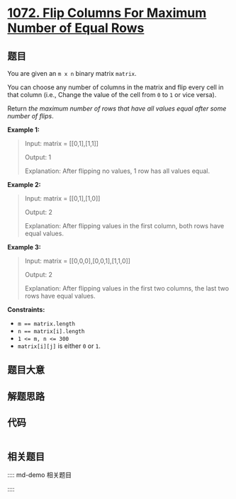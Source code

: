 # [1072. Flip Columns For Maximum Number of Equal Rows](https://leetcode.com/problems/flip-columns-for-maximum-number-of-equal-rows)

## 题目

You are given an `m x n` binary matrix `matrix`.

You can choose any number of columns in the matrix and flip every cell in that
column (i.e., Change the value of the cell from `0` to `1` or vice versa).

Return _the maximum number of rows that have all values equal after some
number of flips_.



**Example 1:**

> Input: matrix = [[0,1],[1,1]]
> 
> Output: 1
> 
> Explanation: After flipping no values, 1 row has all values equal.

**Example 2:**

> Input: matrix = [[0,1],[1,0]]
> 
> Output: 2
> 
> Explanation: After flipping values in the first column, both rows have equal values.

**Example 3:**

> Input: matrix = [[0,0,0],[0,0,1],[1,1,0]]
> 
> Output: 2
> 
> Explanation: After flipping values in the first two columns, the last two rows have equal values.

**Constraints:**

  * `m == matrix.length`
  * `n == matrix[i].length`
  * `1 <= m, n <= 300`
  * `matrix[i][j]` is either `0` or `1`.


## 题目大意

## 解题思路

## 代码

```javascript

```

## 相关题目

:::: md-demo 相关题目

::::
